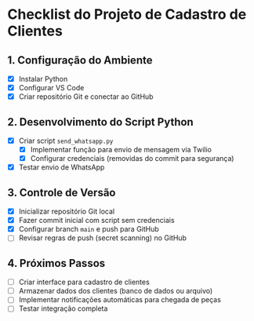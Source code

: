 # Checklist do Projeto de Cadastro de Clientes

## 1. Configuração do Ambiente

- [x] Instalar Python
- [x] Configurar VS Code
- [x] Criar repositório Git e conectar ao GitHub

## 2. Desenvolvimento do Script Python

- [x] Criar script `send_whatsapp.py`
  - [x] Implementar função para envio de mensagem via Twilio
  - [x] Configurar credenciais (removidas do commit para segurança)
- [x] Testar envio de WhatsApp

## 3. Controle de Versão

- [x] Inicializar repositório Git local
- [x] Fazer commit inicial com script sem credenciais
- [x] Configurar branch `main` e push para GitHub
- [ ] Revisar regras de push (secret scanning) no GitHub

## 4. Próximos Passos

- [ ] Criar interface para cadastro de clientes
- [ ] Armazenar dados dos clientes (banco de dados ou arquivo)
- [ ] Implementar notificações automáticas para chegada de peças
- [ ] Testar integração completa
